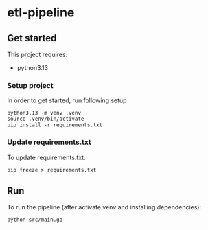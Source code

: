 # etl-pipeline

## Get started

This project requires:
 - python3.13

### Setup project
In order to get started, run following setup

    python3.13 -m venv .venv
    source .venv/bin/activate
    pip install -r requirements.txt

### Update requirements.txt

To update requirements.txt:

    pip freeze > requirements.txt

## Run

To run the pipeline (after activate venv and installing dependencies):

    python src/main.go
